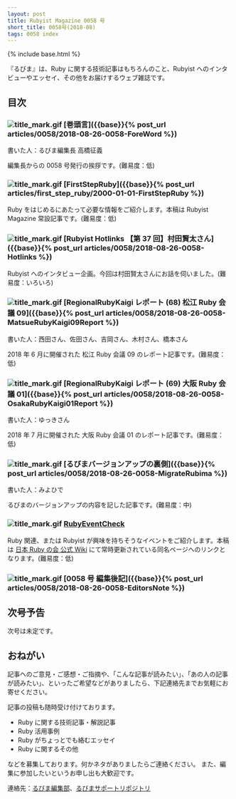 ```yaml
---
layout: post
title: Rubyist Magazine 0058 号
short_title: 0058号(2018-08)
tags: 0058 index
---
```

{% include base.html %}

『るびま』は、Ruby に関する技術記事はもちろんのこと、Rubyist へのインタビューやエッセイ、その他をお届けするウェブ雑誌です。

## 目次

### ![title_mark.gif]({{base}}{{site.baseurl}}/images/title_mark.gif) [巻頭言]({{base}}{% post_url articles/0058/2018-08-26-0058-ForeWord %})

書いた人：るびま編集長 高橋征義

編集長からの 0058 号発行の挨拶です。(難易度：低)

### ![title_mark.gif]({{base}}{{site.baseurl}}/images/title_mark.gif) [FirstStepRuby]({{base}}{% post_url articles/first_step_ruby/2000-01-01-FirstStepRuby %})

Ruby をはじめるにあたって必要な情報をご紹介します。本稿は Rubyist Magazine 常設記事です。(難易度：低)

### ![title_mark.gif]({{base}}{{site.baseurl}}/images/title_mark.gif) [Rubyist Hotlinks 【第 37 回】村田賢太さん]({{base}}{% post_url articles/0058/2018-08-26-0058-Hotlinks %})

Rubyist へのインタビュー企画。今回は村田賢太さんにお話を伺いました。(難易度：いろいろ)

### ![title_mark.gif]({{base}}{{site.baseurl}}/images/title_mark.gif) [RegionalRubyKaigi レポート (68) 松江 Ruby 会議 09]({{base}}{% post_url articles/0058/2018-08-26-0058-MatsueRubyKaigi09Report %})

書いた人：西田さん、佐田さん、吉岡さん、木村さん、橋本さん

2018 年 6 月に開催された 松江 Ruby 会議 09 のレポート記事です。(難易度：低)

### ![title_mark.gif]({{base}}{{site.baseurl}}/images/title_mark.gif) [RegionalRubyKaigi レポート (69) 大阪 Ruby 会議 01]({{base}}{% post_url articles/0058/2018-08-26-0058-OsakaRubyKaigi01Report %})

書いた人：ゆっきさん

2018 年 7 月に開催された 大阪 Ruby 会議 01 のレポート記事です。(難易度：低)

### ![title_mark.gif]({{base}}{{site.baseurl}}/images/title_mark.gif) [るびまバージョンアップの裏側]({{base}}{% post_url articles/0058/2018-08-26-0058-MigrateRubima %})

書いた人：みよひで

るびまのバージョンアップの内容を記した記事です。(難易度：中)

### ![title_mark.gif]({{base}}{{site.baseurl}}/images/title_mark.gif) [RubyEventCheck](https://github.com/ruby-no-kai/official/wiki/RubyEventCheck)

Ruby 関連、または Rubyist が興味を持ちそうなイベントをご紹介します。本稿は [日本 Ruby の会 公式 Wiki](https://github.com/ruby-no-kai/official/wiki) にて常時更新されている同名ページへのリンクとなります。(難易度：低)

### ![title_mark.gif]({{base}}{{site.baseurl}}/images/title_mark.gif) [0058 号 編集後記]({{base}}{% post_url articles/0058/2018-08-26-0058-EditorsNote %})

## 次号予告

次号は未定です。

## おねがい

記事へのご意見・ご感想・ご指摘や、「こんな記事が読みたい」、「あの人の記事が読みたい」、といったご希望などがありましたら、下記連絡先までお気軽にお寄せください。

記事の投稿も随時受け付けております。

* Ruby に関する技術記事・解説記事
* Ruby 活用事例
* Ruby がちょっとでも絡むエッセイ
* Ruby に関するその他

などを募集しております。何かネタがありましたらご連絡ください。
また、編集に参加したいというお申し出も大歓迎です。

連絡先：[るびま編集部](mailto:magazine@ruby-no-kai.org)、[るびまサポートリポジトリ](https://github.com/rubima/magazine.rubyist.net)
